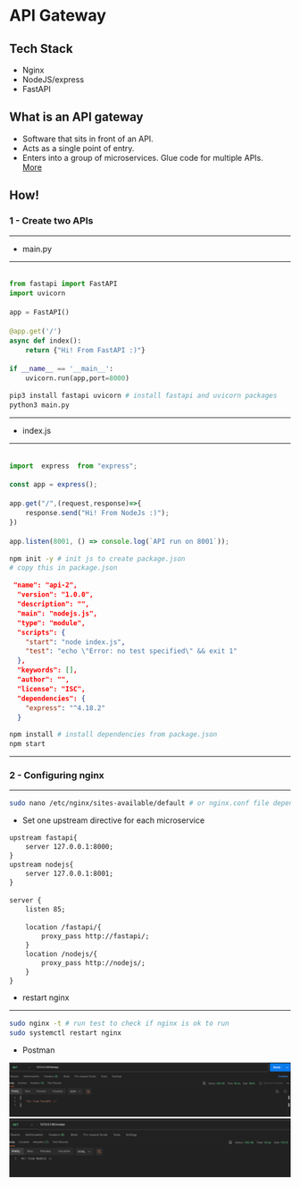 # API Gateway
## Tech Stack
 - Nginx 
 - NodeJS/express
 - FastAPI
## What is an API gateway
- Software that sits in front of an API.
- Acts as a single point of entry.
- Enters into a group of microservices.
Glue code for multiple APIs. <br>
[More](https://www.youtube.com/watch?v=-IBZGS_UXhU&t=1s)

## How!
### 1 - Create two APIs
---
- main.py
---
``` py

from fastapi import FastAPI
import uvicorn

app = FastAPI()

@app.get('/')
async def index():
    return {"Hi! From FastAPI :)"}

if __name__ == '__main__':
    uvicorn.run(app,port=8000)
```

```bash
pip3 install fastapi uvicorn # install fastapi and uvicorn packages
python3 main.py 
```
---
- index.js
---
``` js

import  express  from "express";

const app = express();

app.get("/",(request,response)=>{
    response.send("Hi! From NodeJs :)");
})

app.listen(8001, () => console.log(`API run on 8001`));

```
```bash
npm init -y # init js to create package.json
# copy this in package.json 
```
```json
 "name": "api-2",
  "version": "1.0.0",
  "description": "",
  "main": "nodejs.js",
  "type": "module",
  "scripts": {
    "start": "node index.js",
    "test": "echo \"Error: no test specified\" && exit 1"
  },
  "keywords": [],
  "author": "",
  "license": "ISC",
  "dependencies": {
    "express": "^4.18.2"
  }
```
```bash
npm install # install dependencies from package.json
npm start
```
---
### 2 - Configuring nginx
---
```bash
sudo nano /etc/nginx/sites-available/default # or nginx.conf file depends on what OS you use
```
- Set one upstream directive for each microservice

```
upstream fastapi{
    server 127.0.0.1:8000;
}
upstream nodejs{
    server 127.0.0.1:8001;
}

server {
    listen 85;

    location /fastapi/{
        proxy_pass http://fastapi/;
    }
    location /nodejs/{
        proxy_pass http://nodejs/;
    }
}
```

- restart nginx
---
```bash
sudo nginx -t # run test to check if nginx is ok to run
sudo systemctl restart nginx 
```
- Postman

![image](./fastapi-postman.png)
![image](./nodejs-postman.png)

